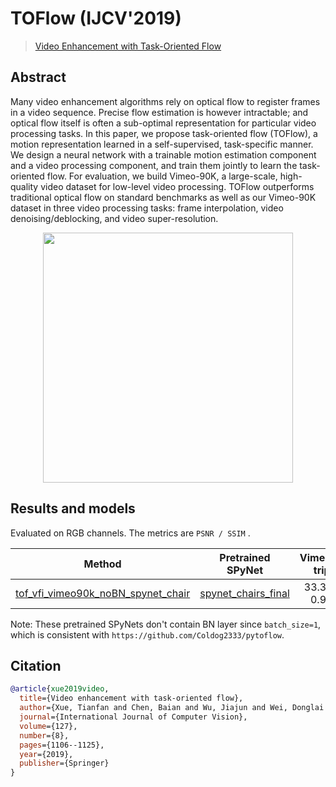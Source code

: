 # TOFlow (IJCV'2019)

> [Video Enhancement with Task-Oriented Flow](https://arxiv.org/abs/1711.09078)

<!-- [ALGORITHM] -->

## Abstract

<!-- [ABSTRACT] -->

Many video enhancement algorithms rely on optical flow to register frames in a video sequence. Precise flow estimation is however intractable; and optical flow itself is often a sub-optimal representation for particular video processing tasks. In this paper, we propose task-oriented flow (TOFlow), a motion representation learned in a self-supervised, task-specific manner. We design a neural network with a trainable motion estimation component and a video processing component, and train them jointly to learn the task-oriented flow. For evaluation, we build Vimeo-90K, a large-scale, high-quality video dataset for low-level video processing. TOFlow outperforms traditional optical flow on standard benchmarks as well as our Vimeo-90K dataset in three video processing tasks: frame interpolation, video denoising/deblocking, and video super-resolution.

<!-- [IMAGE] -->
<div align=center >
 <img src="https://user-images.githubusercontent.com/7676947/144035477-2480d580-1409-4a7c-88d5-c13a3dbd62ac.png" width="400"/>
</div >

## Results and models

Evaluated on RGB channels.
The metrics are `PSNR / SSIM` .

|                                                  Method                                                      |                                                           Pretrained SPyNet                                                              | Vimeo90k-triplet |                                                                                                                                Download                                                                                                                                    |
| :----------------------------------------------------------------------------------------------------------: | :--------------------------------------------------------------------------------------------------------------------------------------: | :--------------: | :------------------------------------------------------------------------------------------------------------------------------------------------------------------------------------------------------------------------------------------------------------------------: |
| [tof_vfi_vimeo90k_noBN_spynet_chair](/configs/video_interpolators/tof/tof_vfi_vimeo90k_noBN_spynet_chair.py) | [spynet_chairs_final](https://download.openmmlab.com/mmediting/video_interpolators/toflow/pretrained_spynet_chair_20220321-4d82e91b.pth) | 33.3294 / 0.9465 | [model](https://download.openmmlab.com/mmediting/video_interpolators/toflow/tof_vfi_noBN_lowlr_spynet_chair_20220321-4a7a1951.pth) \| [log](https://download.openmmlab.com/mmediting/video_interpolators/toflow/tof_vfi_noBN_lowlr_spynet_chair_20220321-4a7a1951.log.json) |

Note: These pretrained SPyNets don't contain BN layer since `batch_size=1`, which is consistent with `https://github.com/Coldog2333/pytoflow`.

## Citation

```bibtex
@article{xue2019video,
  title={Video enhancement with task-oriented flow},
  author={Xue, Tianfan and Chen, Baian and Wu, Jiajun and Wei, Donglai and Freeman, William T},
  journal={International Journal of Computer Vision},
  volume={127},
  number={8},
  pages={1106--1125},
  year={2019},
  publisher={Springer}
}
```
